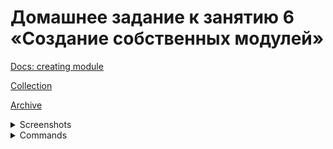 # Домашнее задание к занятию 6 «Создание собственных модулей»

[Docs: creating module](https://docs.ansible.com/ansible/latest/dev_guide/developing_modules_general.html)

[Collection](https://github.com/aguzovsk/netology-devops/tree/ansible-dummy-collection/ansible/08-ansible-06-module/some_dummy_er2341/dummy_collection)

[Archive](./some_dummy_er2341-dummy_collection-1.0.0.tar.gz)

<details>
<summary>Screenshots</summary>

![module test](./screenshots/module-test.png)
![role test](./screenshots/role-test.png)
</details>

<details>
<summary>Commands</summary>

```bash
ansible-galaxy collection init some_dummy_er2341.dummy_collection
mkdir some_dummy_er2341/dummy_collection/plugins/modules/
# Create and polupate file dummy_module.py

cd some_dummy_er2341/dummy_collection/roles
ansible-galaxy role init dummy_role
# Create and populate dummy_role

cd ../../..

# Test dummy_module
ANSIBLE_LIBRARY=./some_dummy_er2341/dummy_collection/ \
ansible all -i 10.91.166.253, -u ubuntu -m dummy_module \
-a 'path=folder/file.txt content="Hello, World!\n"'

ansible-galaxy collection build some_dummy_er2341/dummy_collection/
ansible-galaxy collection install some_dummy_er2341-dummy_collection-1.0.0.tar.gz

ansible-playbook -i 10.91.166.253, -u ubuntu playbook.yaml
ansible-playbook -i 10.91.166.253, -u ubuntu playbook.yaml

rm -rf ~/.ansible/collections/ansible_collections/some_dummy_er2341/
```
</details>
